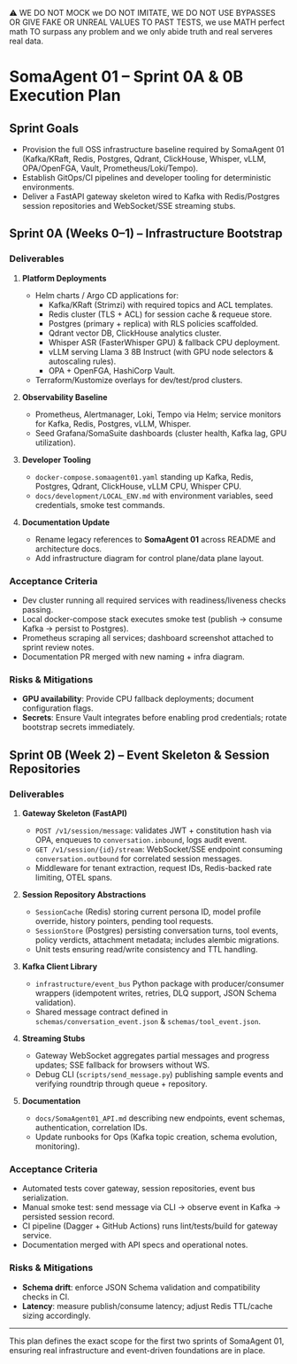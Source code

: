 ⚠️ WE DO NOT MOCK we DO NOT IMITATE, WE DO NOT USE BYPASSES OR GIVE FAKE OR UNREAL VALUES TO PAST TESTS, we use MATH perfect math TO surpass any problem and we only abide truth and real serveres real data.

# SomaAgent 01 – Sprint 0A & 0B Execution Plan

## Sprint Goals
- Provision the full OSS infrastructure baseline required by SomaAgent 01 (Kafka/KRaft, Redis, Postgres, Qdrant, ClickHouse, Whisper, vLLM, OPA/OpenFGA, Vault, Prometheus/Loki/Tempo).
- Establish GitOps/CI pipelines and developer tooling for deterministic environments.
- Deliver a FastAPI gateway skeleton wired to Kafka with Redis/Postgres session repositories and WebSocket/SSE streaming stubs.

## Sprint 0A (Weeks 0–1) – Infrastructure Bootstrap

### Deliverables
1. **Platform Deployments**
   - Helm charts / Argo CD applications for:
     - Kafka/KRaft (Strimzi) with required topics and ACL templates.
     - Redis cluster (TLS + ACL) for session cache & requeue store.
     - Postgres (primary + replica) with RLS policies scaffolded.
     - Qdrant vector DB, ClickHouse analytics cluster.
     - Whisper ASR (FasterWhisper GPU) & fallback CPU deployment.
     - vLLM serving Llama 3 8B Instruct (with GPU node selectors & autoscaling rules).
     - OPA + OpenFGA, HashiCorp Vault.
   - Terraform/Kustomize overlays for dev/test/prod clusters.

2. **Observability Baseline**
   - Prometheus, Alertmanager, Loki, Tempo via Helm; service monitors for Kafka, Redis, Postgres, vLLM, Whisper.
   - Seed Grafana/SomaSuite dashboards (cluster health, Kafka lag, GPU utilization).

3. **Developer Tooling**
   - `docker-compose.somaagent01.yaml` standing up Kafka, Redis, Postgres, Qdrant, ClickHouse, vLLM CPU, Whisper CPU.
   - `docs/development/LOCAL_ENV.md` with environment variables, seed credentials, smoke test commands.

4. **Documentation Update**
   - Rename legacy references to **SomaAgent 01** across README and architecture docs.
   - Add infrastructure diagram for control plane/data plane layout.

### Acceptance Criteria
- Dev cluster running all required services with readiness/liveness checks passing.
- Local docker-compose stack executes smoke test (publish → consume Kafka → persist to Postgres).
- Prometheus scraping all services; dashboard screenshot attached to sprint review notes.
- Documentation PR merged with new naming + infra diagram.

### Risks & Mitigations
- **GPU availability**: Provide CPU fallback deployments; document configuration flags.
- **Secrets**: Ensure Vault integrates before enabling prod credentials; rotate bootstrap secrets immediately.

## Sprint 0B (Week 2) – Event Skeleton & Session Repositories

### Deliverables
1. **Gateway Skeleton (FastAPI)**
   - `POST /v1/session/message`: validates JWT + constitution hash via OPA, enqueues to `conversation.inbound`, logs audit event.
   - `GET /v1/session/{id}/stream`: WebSocket/SSE endpoint consuming `conversation.outbound` for correlated session messages.
   - Middleware for tenant extraction, request IDs, Redis-backed rate limiting, OTEL spans.

2. **Session Repository Abstractions**
   - `SessionCache` (Redis) storing current persona ID, model profile override, history pointers, pending tool requests.
   - `SessionStore` (Postgres) persisting conversation turns, tool events, policy verdicts, attachment metadata; includes alembic migrations.
   - Unit tests ensuring read/write consistency and TTL handling.

3. **Kafka Client Library**
   - `infrastructure/event_bus` Python package with producer/consumer wrappers (idempotent writes, retries, DLQ support, JSON Schema validation).
   - Shared message contract defined in `schemas/conversation_event.json` & `schemas/tool_event.json`.

4. **Streaming Stubs**
   - Gateway WebSocket aggregates partial messages and progress updates; SSE fallback for browsers without WS.
   - Debug CLI (`scripts/send_message.py`) publishing sample events and verifying roundtrip through queue + repository.

5. **Documentation**
   - `docs/SomaAgent01_API.md` describing new endpoints, event schemas, authentication, correlation IDs.
   - Update runbooks for Ops (Kafka topic creation, schema evolution, monitoring).

### Acceptance Criteria
- Automated tests cover gateway, session repositories, event bus serialization.
- Manual smoke test: send message via CLI → observe event in Kafka → persisted session record.
- CI pipeline (Dagger + GitHub Actions) runs lint/tests/build for gateway service.
- Documentation merged with API specs and operational notes.

### Risks & Mitigations
- **Schema drift**: enforce JSON Schema validation and compatibility checks in CI.
- **Latency**: measure publish/consume latency; adjust Redis TTL/cache sizing accordingly.

---
This plan defines the exact scope for the first two sprints of SomaAgent 01, ensuring real infrastructure and event-driven foundations are in place.
